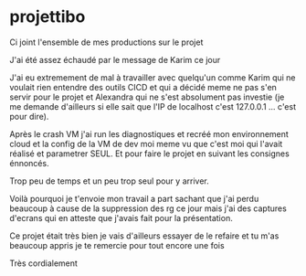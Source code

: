 # projettibo


Ci joint l'ensemble de mes productions sur le projet 

J'ai été assez échaudé par le message de Karim ce jour 

J'ai eu extremement de mal à travailler avec quelqu'un comme Karim qui ne voulait rien entendre des outils CICD et 
qui a décidé meme ne pas s'en servir pour le projet et Alexandra qui ne s'est absolument pas investie 
(je me demande d'ailleurs si elle sait que l'IP de localhost c'est 127.0.0.1 ... c'est pour dire).

Après le crash VM j'ai run les diagnostiques et recréé mon environnement cloud et la config de la VM de dev moi meme
vu que c'est moi qui l'avait réalisé et parametrer SEUL.
Et pour faire le projet en suivant les consignes énnoncés. 

Trop peu de temps et un peu trop seul pour y arriver.

Voilà pourquoi je t'envoie mon travail a part sachant que j'ai perdu beaucoup à cause de la suppression des rg ce jour 
mais j'ai des captures d'ecrans qui en atteste que j'avais fait pour la présentation.

Ce projet était très bien je vais d'ailleurs essayer de le refaire et tu m'as beaucoup appris je te remercie pour tout encore une fois

Très cordialement


